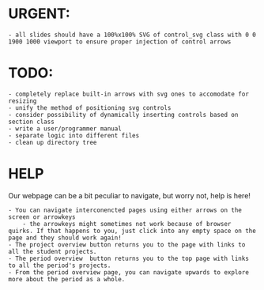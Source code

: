 # URGENT:
	- all slides should have a 100%x100% SVG of control_svg class with 0 0 1900 1000 viewport to ensure proper injection of control arrows 

# TODO:
	- completely replace built-in arrows with svg ones to accomodate for resizing
	- unify the method of positioning svg controls
	- consider possibility of dynamically inserting controls based on section class
	- write a user/programmer manual
	- separate logic into different files
	- clean up directory tree

# HELP
Our webpage can be a bit peculiar to navigate, but worry not, help is here!
	
	- You can navigate interconencted pages using either arrows on the screen or arrowkeys
		- the arrowkeys might sometimes not work because of browser quirks. If that happens to you, just click into any empty space on the page and they should work again!
	- The project overview button returns you to the page with links to all the student projects.
	- The period overview  button returns you to the top page with links to all the period's projects.
	- From the period overview page, you can navigate upwards to explore more about the period as a whole.